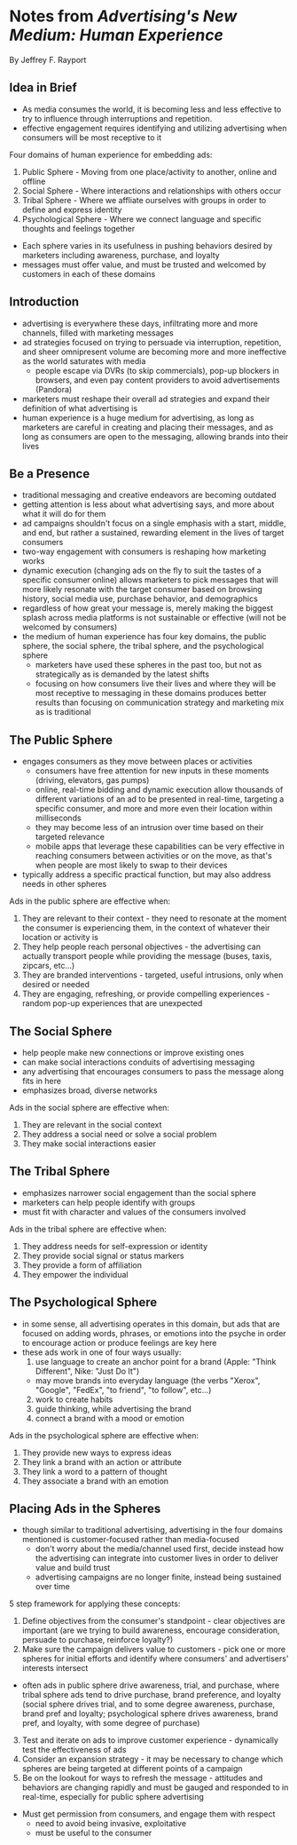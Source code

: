 # Notes from *Advertising's New Medium: Human Experience* #
By Jeffrey F. Rayport

## Idea in Brief ##
- As media consumes the world, it is becoming less and less effective to try to influence through 
interruptions and repetition.
- effective engagement requires identifying and utilizing advertising when consumers will be most receptive
to it

Four domains of human experience for embedding ads:
1. Public Sphere - Moving from one place/activity to another, online and offline
2. Social Sphere - Where interactions and relationships with others occur
3. Tribal Sphere - Where we affliate ourselves with groups in order to define and express identity
4. Psychological Sphere - Where we connect language and specific thoughts and feelings together

- Each sphere varies in its usefulness in pushing behaviors desired by marketers including awareness,
purchase, and loyalty
- messages must offer value, and must be trusted and welcomed by customers in each of these domains

## Introduction ##
- advertising is everywhere these days, infiltrating more and more channels, filled with marketing messages
- ad strategies focused on trying to persuade via interruption, repetition, and sheer omnipresent volume
are becoming more and more ineffective as the world saturates with media
  - people escape via DVRs (to skip commercials), pop-up blockers in browsers, and even pay content 
  providers to avoid advertisements (Pandora)
- marketers must reshape their overall ad strategies and expand their definition of what advertising is
- human experience is a huge medium for advertising, as long as marketers are careful in creating and 
placing their messages, and as long as consumers are open to the messaging, allowing brands into their
lives

## Be a Presence ##
- traditional messaging and creative endeavors are becoming outdated
- getting attention is less about what advertising says, and more about what it will do for them
- ad campaigns shouldn't focus on a single emphasis with a start, middle, and end, but rather a sustained,
rewarding element in the lives of target consumers
- two-way engagement with consumers is reshaping how marketing works
- dynamic execution (changing ads on the fly to suit the tastes of a specific consumer online) allows
marketers to pick messages that will more likely resonate with the target consumer based on browsing
history, social media use, purchase behavior, and demographics
- regardless of how great your message is, merely making the biggest splash across media platforms is
not sustainable or effective (will not be welcomed by consumers)
- the medium of human experience has four key domains, the public sphere, the social sphere, the tribal
sphere, and the psychological sphere
  - marketers have used these spheres in the past too, but not as strategically as is demanded by the
  latest shifts
  - focusing on how consumers live their lives and where they will be most receptive to messaging in 
  these domains produces better results than focusing on communication strategy and marketing mix as
  is traditional

## The Public Sphere ##
- engages consumers as they move between places or activities
  - consumers have free attention for new inputs in these moments (driving, elevators, gas pumps)
  - online, real-time bidding and dynamic execution allow thousands of different variations of an ad
  to be presented in real-time, targeting a specific consumer, and more and more even their location within
  milliseconds
  - they may become less of an intrusion over time based on their targeted relevance
  - mobile apps that leverage these capabilities can be very effective in reaching consumers between
  activities or on the move, as that's when people are most likely to swap to their devices
- typically address a specific practical function, but may also address needs in other spheres

Ads in the public sphere are effective when:
1. They are relevant to their context - they need to resonate at the moment the consumer is experiencing 
them, in the context of whatever their location or activity is
2. They help people reach personal objectives - the advertising can actually transport people while 
providing the message (buses, taxis, zipcars, etc...)
3. They are branded interventions - targeted, useful intrusions, only when desired or needed
4. They are engaging, refreshing, or provide compelling experiences - random pop-up experiences that are
unexpected

## The Social Sphere ##
- help people make new connections or improve existing ones
- can make social interactions conduits of advertising messaging
- any advertising that encourages consumers to pass the message along fits in here
- emphasizes broad, diverse networks

Ads in the social sphere are effective when:
1. They are relevant in the social context
2. They address a social need or solve a social problem
3. They make social interactions easier

## The Tribal Sphere ##
- emphasizes narrower social engagement than the social sphere
- marketers can help people identify with groups
- must fit with character and values of the consumers involved

Ads in the tribal sphere are effective when:
1. They address needs for self-expression or identity
2. They provide social signal or status markers
3. They provide a form of affiliation
4. They empower the individual

## The Psychological Sphere ##
- in some sense, all advertising operates in this domain, but ads that are focused on adding words,
phrases, or emotions into the psyche in order to encourage action or produce feelings are key here
- these ads work in one of four ways usually:
  1. use language to create an anchor point for a brand (Apple: "Think Different", Nike: "Just Do It")
    - may move brands into everyday language (the verbs "Xerox", "Google", "FedEx", "to friend", 
    "to follow", etc...)
  2. work to create habits
  3. guide thinking, while advertising the brand
  4. connect a brand with a mood or emotion

Ads in the psychological sphere are effective when:
1. They provide new ways to express ideas
2. They link a brand with an action or attribute
3. They link a word to a pattern of thought
4. They associate a brand with an emotion

## Placing Ads in the Spheres ##
- though similar to traditional advertising, advertising in the four domains mentioned is customer-focused
rather than media-focused
  - don't worry about the media/channel used first, decide instead how the advertising can integrate into
  customer lives in order to deliver value and build trust
  - advertising campaigns are no longer finite, instead being sustained over time

5 step framework for applying these concepts:
1. Define objectives from the consumer's standpoint - clear objectives are important (are we trying to
build awareness, encourage consideration, persuade to purchase, reinforce loyalty?)
2. Make sure the campaign delivers value to customers - pick one or more spheres for initial efforts and
identify where consumers' and advertisers' interests intersect
  - often ads in public sphere drive awareness, trial, and purchase, where tribal sphere ads tend to 
  drive purchase, brand preference, and loyalty (social sphere drives trial, and to some degree awareness,
  purchase, brand pref and loyalty; psychological sphere drives awareness, brand pref, and loyalty, with
  some degree of purchase)
3. Test and iterate on ads to improve customer experience - dynamically test the effectiveness of ads
4. Consider an expansion strategy - it may be necessary to change which spheres are being targeted at 
different points of a campaign
5. Be on the lookout for ways to refresh the message - attitudes and behaviors are changing rapidly and 
must be gauged and responded to in real-time, especially for public sphere advertising

- Must get permission from consumers, and engage them with respect
  - need to avoid being invasive, exploitative
  - must be useful to the consumer